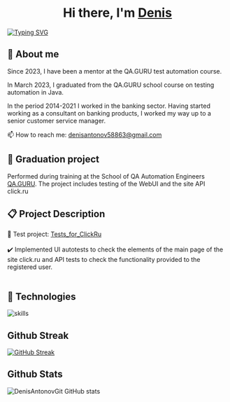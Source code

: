 <h1 align="center">Hi there, I'm <a href="https://github.com/ahtung13/ahtung13" target="_blank">Denis</a></h1>
<a href="https://git.io/typing-svg"><img src="https://readme-typing-svg.demolab.com?font=Lora&size=30&pause=1000&color=2a7c27&background=FF000000&width=435&lines=I'm+a+QA+automation+engineer;Always+learning+new+things" alt="Typing SVG" /></a>

## :dna: About me
Since 2023, I have been a mentor at the QA.GURU test automation course.</br>

In March 2023, I graduated from the QA.GURU school course on testing automation in Java.

In the period 2014-2021 I worked in the banking sector. Having started working as a consultant on banking products, I worked my way up to a senior customer service manager.

📫 How to reach me: denisantonov58863@gmail.com

## :scroll:  Graduation project

Performed during training at the School of QA Automation Engineers <a target="_blank" href="https://qa.guru">QA.GURU</a>.
The project includes testing of the WebUI and the site API click.ru

## :clipboard: Project Description
:link: Test project: <a target="_blank" href="https://github.com/DenisAntonovGit/Tests_for_ClickRu">Tests_for_ClickRu
</a></br></br>
:heavy_check_mark: Implemented UI autotests to check the elements of the main page of the site click.ru and API tests to check the functionality provided to the registered user.</br></br>


## 🔧 Technologies

![skills](https://skillicons.dev/icons?i=github,html,css,py,git,bash,java,gradle,selenium,docker,jenkins&theme=dark)

## Github Streak

[![GitHub Streak](https://streak-stats.demolab.com?user=DenisAntonovGit&theme=synthwave&ring=2A7C27&sideNums=2A7C27&currStreakLabel=2A7C27&dates=2A7C27)](https://git.io/streak-stats)

## Github Stats

![DenisAntonovGit GitHub stats](https://github-readme-stats.vercel.app/api?username=DenisAntonovGit&show_icons=true&text_color=2a7c27&theme=synthwave)








<!--
**ahtung13/ahtung13** is a ✨ _special_ ✨ repository because its `README.md` (this file) appears on your GitHub profile.

Here are some ideas to get you started:

- 🌱 I’m currently learning test automation on qa.guru
- 👯 I’m looking to collaborate on ...
- 🤔 I’m looking for help with ...
- 💬 Ask me about ...
- 📫 How to reach me: ...
- 😄 Pronouns: ...
- ⚡ Fun fact: ...
-->

